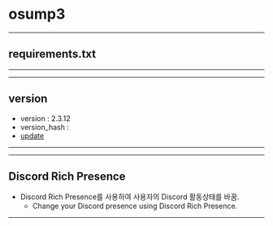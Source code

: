 # osump3
---
## requirements.txt
---
---
## version
- version : 2.3.12
- version_hash : 
- [update](https://github.com/skchqhdpdy/osump3/blob/main/update.md)
---
---
## Discord Rich Presence

- Discord Rich Presence를 사용하여 사용자의 Discord 활동상태를 바꿈.
    - Change your Discord presence using Discord Rich Presence.
---